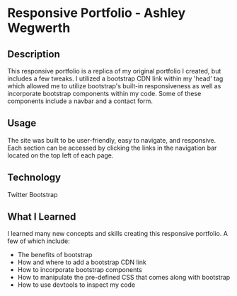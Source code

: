 # Responsive Portfolio - Ashley Wegwerth
## Description
This responsive portfolio is a replica of my original portfolio I created, but includes a few tweaks. I utilized a bootstrap CDN link within my 'head' tag which allowed me to utilize bootstrap's built-in responsiveness as well as incorporate bootstrap components within my code. Some of these components include a navbar and a contact form.

## Usage
The site was built to be user-friendly, easy to navigate, and responsive. Each section can be accessed by clicking the links in the navigation bar located on the top left of each page.

## Technology
Twitter Bootstrap

## What I Learned
I learned many new concepts and skills creating this responsive portfolio. A few of which include:
* The benefits of bootstrap
* How and where to add a bootstrap CDN link
* How to incorporate bootstrap components
* How to manipulate the pre-defined CSS that comes along with bootstrap
* How to use devtools to inspect my code
